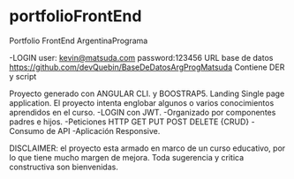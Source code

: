 # portfolioFrontEnd
Portfolio FrontEnd ArgentinaPrograma

-LOGIN
user: kevin@matsuda.com
password:123456
URL base de datos
https://github.com/devQuebin/BaseDeDatosArgProgMatsuda
Contiene DER y script

Proyecto generado con ANGULAR CLI. y BOOSTRAP5.
Landing Single page application.
El proyecto intenta englobar algunos o varios conocimientos aprendidos en el curso.
-LOGIN con JWT.
-Organizado por componentes padres e hijos.
-Peticiones HTTP GET PUT POST DELETE {CRUD} - Consumo de API
-Aplicación Responsive.

DISCLAIMER: el proyecto esta armado en marco de un curso educativo, por lo que tiene mucho margen de mejora. Toda sugerencia y critica constructiva son bienvenidas.

